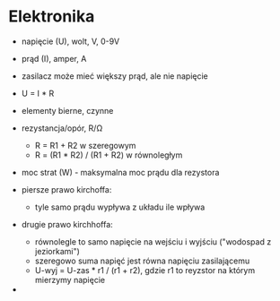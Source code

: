 # Elektronika

* napięcie (U), wolt, V, 0-9V
* prąd (I), amper, A
* zasilacz może mieć większy prąd, ale nie napięcie
* U = I * R

* elementy bierne, czynne

* rezystancja/opór, R/Ω
	* R = R1 + R2 w szeregowym
	* R = (R1 * R2) / (R1 + R2) w równoległym
* moc strat (W) - maksymalna moc prądu dla rezystora

* piersze prawo kirchoffa:
    * tyle samo prądu wypływa z układu ile wpływa
* drugie prawo kirchhoffa:
 	* równolegle to samo napięcie na wejściu i wyjściu ("wodospad z jeziorkami")
	* szeregowo suma napięć jest równa napięciu zasilającemu
	* U-wyj = U-zas * r1 / (r1 + r2), gdzie r1 to reyzstor na którym mierzymy 
      napięcie

* 
